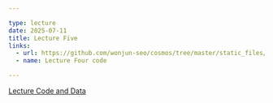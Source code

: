 ```yaml
---

type: lecture
date: 2025-07-11
title: Lecture Five 
links:
  - url: https://github.com/wonjun-seo/cosmos/tree/master/static_files/presentations/lecture_five/
  - name: Lecture Four code 

---
```

[Lecture Code and Data](https://github.com/wonjun-seo/cosmos/tree/master/static_files/presentations/lecture_five/coding(anddata))
